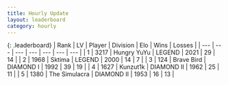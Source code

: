 ```yaml
---
title: Hourly Update
layout: leaderboard
category: hourly
---
```


{: .leaderboard}
| Rank | LV | Player | Division | Elo | Wins | Losses |
| --- | --- | --- | --- | --- | --- | --- |
| <span data-change="0">1</span> | 3217 | <span title="ID: 164871">Hungry YuYu</span> | LEGEND | <span data-change="15">2021</span> | <span data-change="2">29</span> | <span data-change="0">14</span> |
| <span data-change="0">2</span> | 1968 | <span title="ID: 353063">Sktima</span> | LEGEND | <span data-change="0">2000</span> | <span data-change="0">14</span> | <span data-change="0">7</span> |
| <span data-change="0">3</span> | 124 | <span title="ID: 712180">Brave Bird</span> | DIAMOND I | <span data-change="22">1992</span> | <span data-change="4">39</span> | <span data-change="2">19</span> |
| <span data-change="0">4</span> | 1627 | <span title="ID: 392407">Kunzut1k</span> | DIAMOND II | <span data-change="2">1962</span> | <span data-change="2">25</span> | <span data-change="1">11</span> |
| <span data-change="0">5</span> | 1380 | <span title="ID: 366840">The Simulacra</span> | DIAMOND II | <span data-change="0">1953</span> | <span data-change="0">16</span> | <span data-change="0">13</span> |